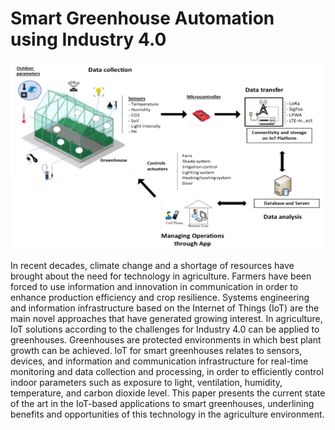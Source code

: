 #  Smart Greenhouse Automation using Industry 4.0 

<img src="./images/greenhouse.webp" height="300" width="500"/>

In recent decades, climate change and a shortage of resources have brought about the need for technology in agriculture. Farmers have been forced to use information and innovation in communication in order to enhance production efficiency and crop resilience. Systems engineering and information infrastructure based on the Internet of Things (IoT) are the main novel approaches that have generated growing interest. In agriculture, IoT solutions according to the challenges for Industry 4.0 can be applied to greenhouses. Greenhouses are protected environments in which best plant growth can be achieved. IoT for smart greenhouses relates to sensors, devices, and information and communication infrastructure for real-time monitoring and data collection and processing, in order to efficiently control indoor parameters such as exposure to light, ventilation, humidity, temperature, and carbon dioxide level. This paper presents the current state of the art in the IoT-based applications to smart greenhouses, underlining benefits and opportunities of this technology in the agriculture environment.
